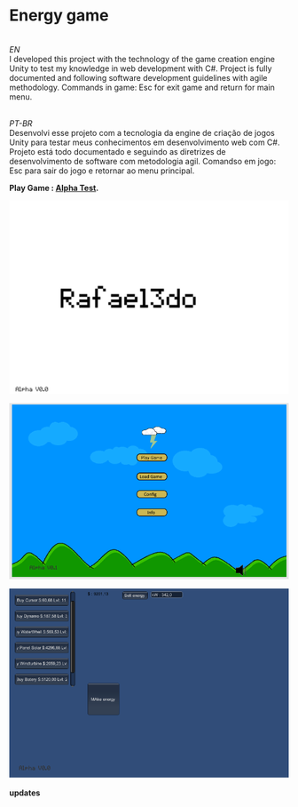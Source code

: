 # Energy game

<br>*EN*<br>
I developed this project with the technology of the game creation engine Unity to test my knowledge in web development with C#.
Project is fully documented and following software development guidelines with agile methodology.
Commands in game:
Esc for exit game and return for main menu.

<br>*PT-BR*<br>
Desenvolvi esse projeto com a tecnologia da engine de criação de jogos Unity para testar meus conhecimentos em desenvolvimento web com C#.
Projeto está todo documentado e seguindo as diretrizes de desenvolvimento de software com metodologia agil.
Comandso em jogo:
Esc para sair do jogo e retornar ao menu principal.

<b>Play Game<b> : [Alpha Test](https://rafael3do.itch.io/energy-game?secret=hT5pfEMavkOXBTbgcAPNjjEmN8).

![picture1](https://github.com/rafael3do/Energy_game/blob/main/Documentation/3-energy.png)

![picture2](https://github.com/rafael3do/Energy_game/blob/main/Documentation/5-energy.png)

![picture3](https://github.com/rafael3do/Energy_game/blob/main/Documentation/1-energy.png)
 
 <p>updates<p>
